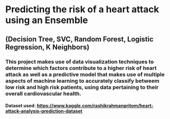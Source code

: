# Predicting the risk of a heart attack using an Ensemble
## (Decision Tree, SVC, Random Forest, Logistic Regression, K Neighbors)

### This project makes use of data visualization techniques to determine which factors contribute to a higher risk of heart attack as well as a predictive model that makes use of multiple aspects of machine learning to accurately classify betweem low risk and high risk patients, using data pertaining to their overall cardiovascular health.

#### Dataset used: https://www.kaggle.com/rashikrahmanpritom/heart-attack-analysis-prediction-dataset